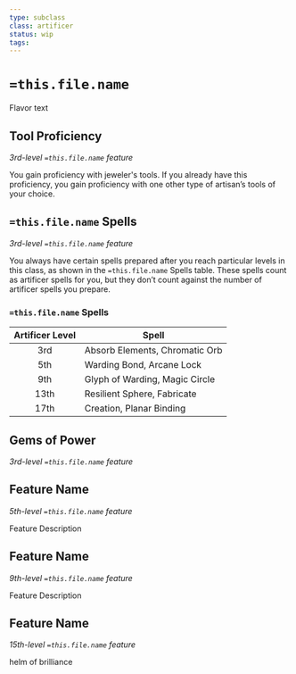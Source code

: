 ```yaml
---
type: subclass
class: artificer
status: wip
tags:
---
```


# `=this.file.name`

Flavor text

## Tool Proficiency
*3rd-level `=this.file.name` feature*

You gain proficiency with jeweler's tools. If you already have this proficiency, you gain proficiency with one other type of artisan’s tools of your choice.

## `=this.file.name` Spells
*3rd-level `=this.file.name` feature*

You always have certain spells prepared after you reach particular levels in this class, as shown in the `=this.file.name` Spells table. These spells count as artificer spells for you, but they don’t count against the number of artificer spells you prepare.

### `=this.file.name` Spells
| Artificer Level | Spell                          |
| :-------------: | ------------------------------ |
|       3rd       | Absorb Elements, Chromatic Orb |
|       5th       | Warding Bond, Arcane Lock      |
|       9th       | Glyph of Warding, Magic Circle |
|      13th       | Resilient Sphere, Fabricate    |
|      17th       | Creation, Planar Binding       |

## Gems of Power
*3rd-level `=this.file.name` feature*



## Feature Name
*5th-level `=this.file.name` feature*

Feature Description

## Feature Name
*9th-level `=this.file.name` feature*

Feature Description

## Feature Name
*15th-level `=this.file.name` feature*

helm of brilliance

